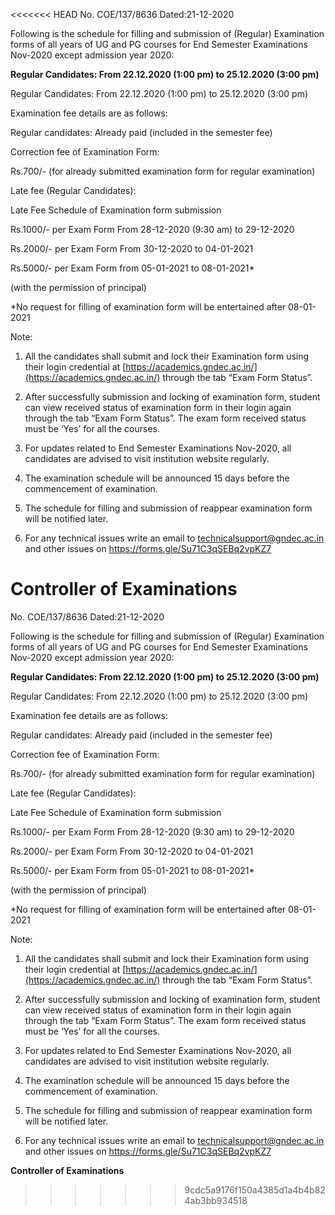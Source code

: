 <<<<<<< HEAD
No. COE/137/8636  Dated:21-12-2020

Following is the schedule for filling and submission of (Regular) Examination forms of all years of UG and PG courses for End Semester Examinations Nov-2020 except admission year 2020:

**Regular Candidates: From 22.12.2020 (1:00 pm) to 25.12.2020 (3:00 pm)**

Regular Candidates:  From 22.12.2020 (1:00 pm) to 25.12.2020 (3:00 pm)

Examination fee details are as follows:

Regular candidates:  Already paid (included in the semester fee)

Correction fee of Examination Form:

Rs.700/- (for already submitted examination form for regular examination)

Late fee (Regular Candidates):

Late Fee Schedule of Examination form submission

Rs.1000/- per Exam Form                   From 28-12-2020 (9:30 am) to 29-12-2020

Rs.2000/- per Exam Form                   From 30-12-2020 to 04-01-2021

Rs.5000/- per Exam Form                   from 05-01-2021 to 08-01-2021*

(with the permission of principal)

*No request for filling of examination form will be entertained after 08-01-2021

Note:

1. All the candidates shall submit and lock their Examination form using their login credential at [https://academics.gndec.ac.in/](https://academics.gndec.ac.in/) through the tab “Exam Form Status”.

2. After successfully submission and locking of examination form, student can view received status of examination form in their login again through the tab “Exam Form Status”. The exam form received status must be ‘Yes’ for all the courses.

3. For updates related to End Semester Examinations Nov-2020, all candidates are advised to visit institution website regularly.

4. The examination schedule will be announced 15 days before the commencement of examination.

5. The schedule for filling and submission of reappear examination form will be notified later.

6. For any technical issues write an email to [technicalsupport@gndec.ac.in](mailto:technicalsupport@gndec.ac.in) and other issues on https://forms.gle/Su71C3qSEBq2vpKZ7

**Controller of Examinations**
=======
No. COE/137/8636  Dated:21-12-2020

Following is the schedule for filling and submission of (Regular) Examination forms of all years of UG and PG courses for End Semester Examinations Nov-2020 except admission year 2020:

**Regular Candidates: From 22.12.2020 (1:00 pm) to 25.12.2020 (3:00 pm)**

Regular Candidates:  From 22.12.2020 (1:00 pm) to 25.12.2020 (3:00 pm)

Examination fee details are as follows:

Regular candidates:  Already paid (included in the semester fee)

Correction fee of Examination Form:

Rs.700/- (for already submitted examination form for regular examination)

Late fee (Regular Candidates):

Late Fee Schedule of Examination form submission

Rs.1000/- per Exam Form                   From 28-12-2020 (9:30 am) to 29-12-2020

Rs.2000/- per Exam Form                   From 30-12-2020 to 04-01-2021

Rs.5000/- per Exam Form                   from 05-01-2021 to 08-01-2021*

(with the permission of principal)

*No request for filling of examination form will be entertained after 08-01-2021

Note:

1. All the candidates shall submit and lock their Examination form using their login credential at [https://academics.gndec.ac.in/](https://academics.gndec.ac.in/) through the tab “Exam Form Status”.

2. After successfully submission and locking of examination form, student can view received status of examination form in their login again through the tab “Exam Form Status”. The exam form received status must be ‘Yes’ for all the courses.

3. For updates related to End Semester Examinations Nov-2020, all candidates are advised to visit institution website regularly.

4. The examination schedule will be announced 15 days before the commencement of examination.

5. The schedule for filling and submission of reappear examination form will be notified later.

6. For any technical issues write an email to [technicalsupport@gndec.ac.in](mailto:technicalsupport@gndec.ac.in) and other issues on https://forms.gle/Su71C3qSEBq2vpKZ7

**Controller of Examinations**
>>>>>>> 9cdc5a9176f150a4385d1a4b4b824ab3bb934518
